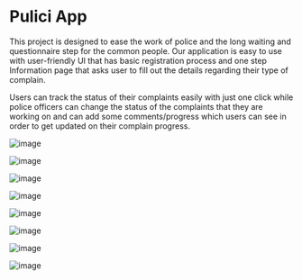 # Pulici App

This project is designed to ease the work of police and the long waiting and questionnaire step for the common people. Our application is easy to use with user-friendly UI that has basic registration process and one step Information page that asks user to fill out the details regarding their type of complain.

Users can track the status of their complaints easily with just one click while police officers can change the status of the complaints that they are working on and can add some comments/progress which users can see in order to get updated on their complain progress.


![image](https://user-images.githubusercontent.com/42581767/128603266-64a0f613-070e-4165-91aa-1ce3c98f5485.png)

![image](https://user-images.githubusercontent.com/42581767/128603269-e6a5cd4f-a0fb-4e46-a13a-716db7feaa3e.png)

![image](https://user-images.githubusercontent.com/42581767/128603275-f99332fc-a169-4d44-89ca-35687d77ffbb.png)

![image](https://user-images.githubusercontent.com/42581767/128603281-5c88d580-63e3-417c-bad4-1f157d9496cd.png)

![image](https://user-images.githubusercontent.com/42581767/128603285-a6caf649-4ef0-4f11-a405-0500edb9545b.png)

![image](https://user-images.githubusercontent.com/42581767/128603290-ba00cd4e-30a2-4ba8-b89a-e610ba93a38c.png)

![image](https://user-images.githubusercontent.com/42581767/128603293-38666e12-5711-4757-ad27-93f0e9a5d8a3.png)

![image](https://user-images.githubusercontent.com/42581767/128603300-71a584f5-b5e3-4208-bf0e-ac6bc8a0cc6a.png)

